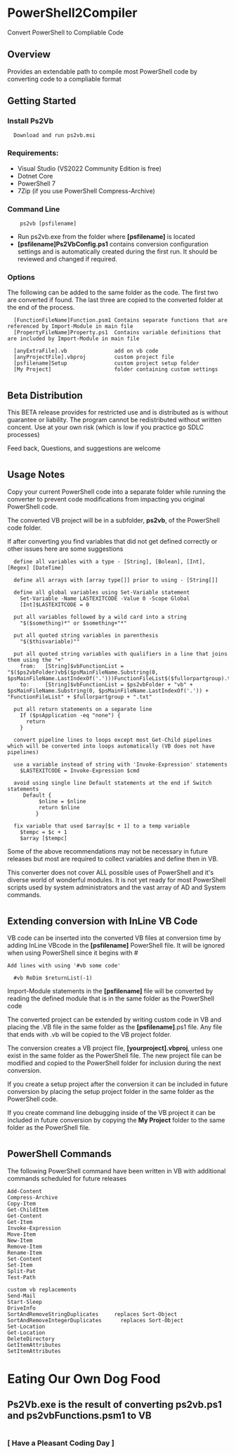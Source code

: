 # **PowerShell2Compiler**

Convert PowerShell to Compliable Code


## Overview

Provides an extendable path to compile most PowerShell code by converting code to a compliable format


## Getting Started

### Install Ps2Vb

      Download and run ps2vb.msi


### Requirements:

- Visual Studio (VS2022 Community Edition is free)
- Dotnet Core
- PowerShell 7
- 7Zip (if you use PowerShell Compress-Archive)


### Command Line
```
    ps2vb [psfilename]
```
- Run ps2vb.exe from the folder where **[psfilename]** is located
- **[psfilename]Ps2VbConfig.ps1** contains conversion configuration settings and is automatically created during the first run. It should be reviewed and changed if required.


### Options

The following can be added to the same folder as the code. The first two are converted if found. The last three are copied to the converted folder at the end of the process.

```
  [FunctionFileName]Function.psm1 Contains separate functions that are referenced by Import-Module in main file
  [PropertyFileName]Property.ps1  Contains variable definitions that are included by Import-Module in main file

  [anyExtraFile].vb               add on vb code
  [anyProjectFile].vbproj         custom project file
  [psfilename]Setup               custom project setup folder
  [My Project]                    folder containing custom settings
```
#
## Beta Distribution

This BETA release provides for restricted use and is distributed as is without guarantee or liability. The program cannot be redistributed without written concent. Use at your own risk (which is low if you practice go SDLC processes)

Feed back, Questions, and suggestions are welcome

#
## Usage Notes

Copy your current PowerShell code into a separate folder while running the converter to prevent code modifications from impacting you original PowerShell code.

The converted VB project will be in a subfolder, **ps2vb**, of the PowerShell code folder.

If after converting you find variables that did not get defined correctly or other issues here are some suggestions

``````
  define all variables with a type - [String], [Bolean], [Int], [Regex] [DateTime]

  define all arrays with [array type[]] prior to using - [String[]]

  define all global variables using Set-Variable statement
    Set-Variable -Name LASTEXITCODE -Value 0 -Scope Global
    [Int]$LASTEXITCODE = 0

  put all variables followed by a wild card into a string
    "$($something)*" or $something+"*"

  put all quoted string variables in parenthesis
    "$($thisvariable)""

  put all quoted string variables with qualifiers in a line that joins them using the "+"
    from:   [String]$vbFunctionList = "$($ps2vbFolder)vb$($psMainFileName.Substring(0, $psMainFileName.LastIndexOf('.')))FunctionFileList$($fullorpartgroup).txt"
    to:     [String]$vbFunctionList = $ps2vbFolder + "vb" + $psMainFileName.Substring(0, $psMainFileName.LastIndexOf('.')) + "FunctionFileList" + $fullorpartgroup + ".txt"

  put all return statements on a separate line
    If ($psApplication -eq "none") {
      return
    }

  convert pipeline lines to loops except most Get-Child pipelines which will be converted into loops automatically (VB does not have pipelines)

  use a variable instead of string with 'Invoke-Expression' statements
    $LASTEXITCODE = Invoke-Expression $cmd

  avoid using single line Default statements at the end if Switch statements
     Default {
		  $nline = $nline
		  return $nline
		 }

  fix variable that used $array[$c + 1] to a temp variable
    $tempc = $c + 1
    $array [$tempc]

``````
Some of the above recommendations may not be necessary in future releases but most are required to collect variables and define then in VB.

This converter does not cover ALL possible uses of PowerShell and it's diverse world of wonderful modules. It is not yet ready for most PowerShell scripts used by system administrators and the vast array of AD and System commands.

#

## Extending conversion with InLine VB Code

  VB code can be inserted into the converted VB files at conversion time by adding InLine VBcode in the **[psfilename]** PowerShell file. It will be ignored when using PowerShell since it begins with #
  ```
  Add lines with using '#vb some code'

    #vb ReDim $returnList(-1)
```
Import-Module statements in the **[psfilename]** file will be converted by reading the defined module that is in the same folder as the PowerShell code

The converted project can be extended by writing custom code in VB and placing the .VB file in the same folder as the **[psfilename]**.ps1 file. Any file that ends with .vb will be copied to the VB project folder.

The conversion creates a VB project file, **[yourproject].vbproj**, unless one exist in the same folder as the PowerShell file. The new project file can be modified and copied to the PowerShell folder for inclusion during the next conversion.

If you create a setup project after the conversion it can be included in future conversion by placing the setup project folder in the same folder as the PowerShell code.

If you create command line debugging inside of the VB project it can be included in future conversion by copying the **My Project** folder to the same folder as the PowerShell file.
#
## PowerShell Commands
The following PowerShell command have been written in VB with additional commands scheduled for future releases
```
Add-Content
Compress-Archive
Copy-Item
Get-ChildItem
Get-Content
Get-Item
Invoke-Expression
Move-Item
New-Item
Remove-Item
Rename-Item
Set-Content
Set-Item
Split-Pat
Test-Path

custom vb replacements
Send-Mail
Start-Sleep
DriveInfo
SortAndRemoveStringDuplicates     replaces Sort-Object
SortAndRemoveIntegerDuplicates		replaces Sort-Object
Set-Location
Get-Location
DeleteDirectory
GetItemAttributes
SetItemAttributes
```
#
#
# Eating Our Own Dog Food

## **Ps2Vb.exe** is the result of converting **ps2vb.ps1** and **ps2vbFunctions.psm1** to VB

#
#
### [ Have a Pleasant Coding Day ]
